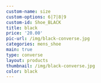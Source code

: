 ```yaml
---
custom-name: size
custom-options: 6|7|8|9
custom-id: Shoe_BLACK
title: black
price: '20.00'
pic-url: /img/black-converse.jpg
categories: mens_shoe
main: true
type: converse
layout: products
thumbnail: /img/black-converse.jpg
color: black
---
```

